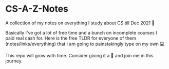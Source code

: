 # CS-A-Z-Notes
A collection of my notes on everything I study about CS till Dec 2021 🧠

Basically I've got a lot of free time and a bunch on incomplete courses I paid real cash for. Here is the free TLDR for everyone of them (notes/links/everything) that I am going to painstakingly type on my own 💻 

This repo will grow with time. Consider giving it a 🌟 and join me in this journey. 
